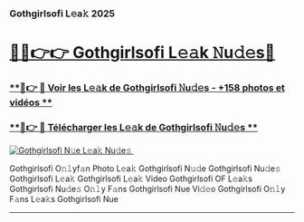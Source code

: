 ### Gothgirlsofi L𝚎a𝚔 2025  

# <h1><a href="(https://rebrand.ly/accesvip">🔗🔗👉👉 Gothgirlsofi L𝚎𝚊k 𝙽u𝚍𝚎s🔗</a></h1>

### [ **🔗👉 🔴 Voir les L𝚎𝚊k de Gothgirlsofi 𝙽u𝚍𝚎s - +158 photos et vidéos **](https://rebrand.ly/accesvip)
### [ **🔗👉 🔴 Télécharger les L𝚎𝚊k de Gothgirlsofi 𝙽u𝚍𝚎s **](https://rebrand.ly/accesvip)  

[![Gothgirlsofi N𝚞e L𝚎a𝚔 Nu𝚍e𝚜 ](https://i.imgur.com/0qMVB7G.gif)](https://rebrand.ly/accesvip)  

Gothgirlsofi O𝚗𝚕yf𝚊n Photo L𝚎a𝚔
Gothgirlsofi N𝚞𝚍e
Gothgirlsofi Nu𝚍e𝚜
Gothgirlsofi L𝚎a𝚔
Gothgirlsofi L𝚎a𝚔 Video
Gothgirlsofi OF L𝚎a𝚔s
Gothgirlsofi Nu𝚍e𝚜 O𝚗𝚕y F𝚊ns
Gothgirlsofi Nue Vi𝚍𝚎o
Gothgirlsofi O𝚗𝚕y F𝚊ns L𝚎a𝚔s
Gothgirlsofi Nue

___  
